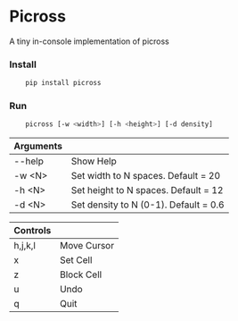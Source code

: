 # Picross
A tiny in-console implementation of picross

### Install
```bash
    pip install picross
```

### Run
```bash
    picross [-w <width>] [-h <height>] [-d density]
```    

|Arguments|                                       |
|---------|---------------------------------------|
|--help   |Show Help                              |
|-w \<N>   |Set width to N spaces. Default = 20    |
|-h \<N>   |Set height to N spaces. Default = 12   |
|-d \<N>   |Set density to N  (0-1). Default = 0.6 |


|Controls|           |
|--------|-----------|
|h,j,k,l |Move Cursor|
|x       |Set Cell   |
|z       |Block Cell |
|u       |Undo       |
|q       |Quit       |
